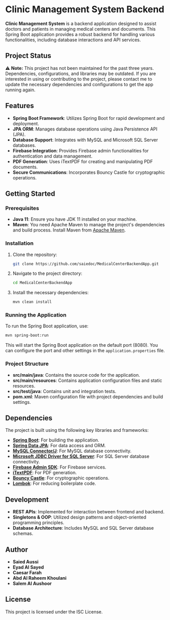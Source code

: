 # Clinic Management System Backend

**Clinic Management System** is a backend application designed to assist doctors and patients in managing medical centers and documents. This Spring Boot application provides a robust backend for handling various functionalities, including database interactions and API services.

## Project Status

⚠️ **Note:** This project has not been maintained for the past three years. Dependencies, configurations, and libraries may be outdated. If you are interested in using or contributing to the project, please contact me to update the necessary dependencies and configurations to get the app running again.

## Features

- **Spring Boot Framework**: Utilizes Spring Boot for rapid development and deployment.
- **JPA ORM**: Manages database operations using Java Persistence API (JPA).
- **Database Support**: Integrates with MySQL and Microsoft SQL Server databases.
- **Firebase Integration**: Provides Firebase admin functionalities for authentication and data management.
- **PDF Generation**: Uses iTextPDF for creating and manipulating PDF documents.
- **Secure Communications**: Incorporates Bouncy Castle for cryptographic operations.

## Getting Started

### Prerequisites

- **Java 11**: Ensure you have JDK 11 installed on your machine.
- **Maven**: You need Apache Maven to manage the project's dependencies and build process. Install Maven from [Apache Maven](https://maven.apache.org/).

### Installation

1. Clone the repository:
   ```bash
   git clone https://github.com/saiedoc/MedicalCenterBackendApp.git
   ```
2. Navigate to the project directory:
   ```bash
   cd MedicalCenterBackendApp
   ```
3. Install the necessary dependencies:
   ```bash
   mvn clean install
   ```

### Running the Application

To run the Spring Boot application, use:

```bash
mvn spring-boot:run
```

This will start the Spring Boot application on the default port (8080). You can configure the port and other settings in the `application.properties` file.

### Project Structure

- **src/main/java**: Contains the source code for the application.
- **src/main/resources**: Contains application configuration files and static resources.
- **src/test/java**: Contains unit and integration tests.
- **pom.xml**: Maven configuration file with project dependencies and build settings.

## Dependencies

The project is built using the following key libraries and frameworks:

- **[Spring Boot](https://spring.io/projects/spring-boot)**: For building the application.
- **[Spring Data JPA](https://spring.io/projects/spring-data-jpa)**: For data access and ORM.
- **[MySQL Connector/J](https://dev.mysql.com/downloads/connector/j/)**: For MySQL database connectivity.
- **[Microsoft JDBC Driver for SQL Server](https://learn.microsoft.com/en-us/sql/connect/jdbc/download-microsoft-jdbc-driver-for-sql-server)**: For SQL Server database connectivity.
- **[Firebase Admin SDK](https://firebase.google.com/docs/admin/setup)**: For Firebase services.
- **[iTextPDF](https://itextpdf.com/en/resources)**: For PDF generation.
- **[Bouncy Castle](https://www.bouncycastle.org/)**: For cryptographic operations.
- **[Lombok](https://projectlombok.org/)**: For reducing boilerplate code.

## Development

- **REST APIs**: Implemented for interaction between frontend and backend.
- **Singletons & OOP**: Utilized design patterns and object-oriented programming principles.
- **Database Architecture**: Includes MySQL and SQL Server database schemas.


## Author

- **Saied Aussi**
- **Eyad Al Sayed**
- **Caesar Farah**
- **Abd Al Raheem Khoulani**
- **Salem Al Aushoor**

## License

This project is licensed under the ISC License.
